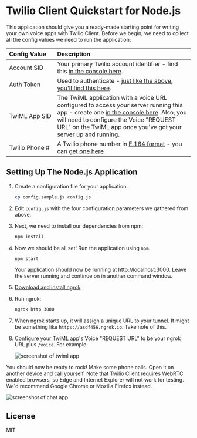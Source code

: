 # Twilio Client Quickstart for Node.js

This application should give you a ready-made starting point for writing your
own voice apps with Twilio Client. Before we begin, we need to collect
all the config values we need to run the application:

| Config&nbsp;Value  | Description |
| :-------------  |:------------- |
Account&nbsp;SID | Your primary Twilio account identifier - find this [in the console here](https://www.twilio.com/console).
Auth&nbsp;Token | Used to authenticate - [just like the above, you'll find this here](https://www.twilio.com/console).
TwiML&nbsp;App&nbsp;SID | The TwiML application with a voice URL configured to access your server running this app - create one [in the console here](https://www.twilio.com//console/phone-numbers/dev-tools/twiml-apps). Also, you will need to configure the Voice "REQUEST URL" on the TwiML app once you've got your server up and running.
Twilio&nbsp;Phone&nbsp;# | A Twilio phone number in [E.164 format](https://en.wikipedia.org/wiki/E.164) - you can [get one here](https://www.twilio.com/console/phone-numbers/incoming)

## Setting Up The Node.js Application

1. Create a configuration file for your application:

    ```bash
    cp config.sample.js config.js
    ```

2. Edit `config.js` with the four configuration parameters we gathered from above.

3. Next, we need to install our dependencies from npm:

    ```bash
    npm install
    ```

4. Now we should be all set! Run the application using `npm`.

    ```bash
    npm start
    ```
    
    Your application should now be running at http://localhost:3000.
    Leave the server running and continue on in another command window.
    
5. [Download and install ngrok](https://ngrok.com/download)

6. Run ngrok:

    ```bash
    ngrok http 3000
    ```

7. When ngrok starts up, it will assign a unique URL to your tunnel.
It might be something like `https://asdf456.ngrok.io`. Take note of this.

8. [Configure your TwiML app](https://www.twilio.com/console/phone-numbers/dev-tools/twiml-apps)'s
Voice "REQUEST URL" to be your ngrok URL plus `/voice`. For example:

    ![screenshot of twiml app](https://s3.amazonaws.com/com.twilio.prod.twilio-docs/images/TwilioClientRequestUrl.original.png)

You should now be ready to rock! Make some phone calls.
Open it on another device and call yourself. Note that Twilio Client requires
WebRTC enabled browsers, so Edge and Internet Explorer will not work for testing.
We'd recommend Google Chrome or Mozilla Firefox instead. 

![screenshot of chat app](https://s3.amazonaws.com/com.twilio.prod.twilio-docs/images/TwilioClientQuickstart.original.png)

## License

MIT

